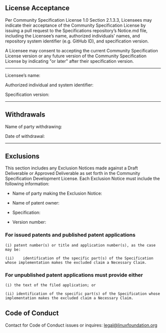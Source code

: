 
## License Acceptance

Per Community Specification License 1.0 Section 2.1.3.3, Licensees may indicate their acceptance of the Community Specification License by issuing a pull request to the Specifications repository’s Notice.md file, including the Licensee’s name, authorized individuals' names, and repository system identifier (e.g. GitHub ID), and specification version.

A Licensee may consent to accepting the current Community Specification License version or any future version of the Community Specification License by indicating "or later" after their specification version.

---------------------------------------------------------------------------------

Licensee’s name: 

Authorized individual and system identifier:

Specification version:

---------------------------------------------------------------------------------

## Withdrawals

Name of party withdrawing:

Date of withdrawal:   

---------------------------------------------------------------------------------

## Exclusions

This section includes any Exclusion Notices made against a Draft Deliverable or Approved Deliverable as set forth in the Community Specification Development License.  Each Exclusion Notice must include the following information:

-	Name of party making the Exclusion Notice:

-	Name of patent owner:

-	Specification:

-	Version number:

### For issued patents and published patent applications

	(i)	patent number(s) or title and application number(s), as the case may be:

	(ii)	identification of the specific part(s) of the Specification whose implementation makes the excluded claim a Necessary Claim.

### For unpublished patent applications must provide either

	(i) the text of the filed application; or

	(ii) identification of the specific part(s) of the Specification whose implementation makes the excluded claim a Necessary Claim.

## Code of Conduct

Contact for Code of Conduct issues or inquires: [legal@linuxfoundation.org](mailto:legal@linuxfoundation.org)
